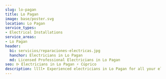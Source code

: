 ```yaml
---
slug: lo-pagan
title: Lo Pagan
image: base/poster.svg
location: Lo Pagan
service_types:
- Electrical Installations
service_areas:
- Lo Pagan
header:
  bi: servicios/reparaciones-electricas.jpg
  hanchor: Electricians in Lo Pagan
  md: Licensed Professional Electricians in Lo Pagan
seo: ᐅ Electricians in Lo Pagan ⚡️ Cúprico
description: llll➤ Experienced electricians in Lo Pagan for all your electrical needs. Fast, efficient and reliable service ✅ Contact us!
---
```

